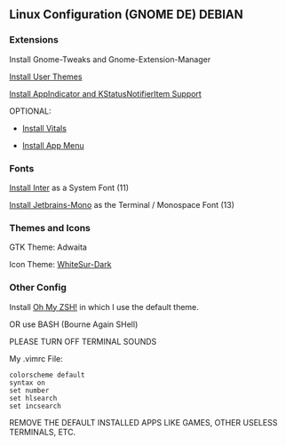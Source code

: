 ## Linux Configuration (GNOME DE) DEBIAN

### Extensions

Install Gnome-Tweaks and Gnome-Extension-Manager

[Install User Themes](https://extensions.gnome.org/extension/19/user-themes/)

[Install AppIndicator and KStatusNotifierItem Support](https://extensions.gnome.org/extension/615/appindicator-support/)


OPTIONAL: 

*  [Install Vitals](https://extensions.gnome.org/extension/1460/vitals/)

*  [Install App Menu](https://extensions.gnome.org/extension/6/applications-menu/)


### Fonts

[Install Inter](https://fonts.google.com/specimen/Inter) as a System Font (11)

[Install Jetbrains-Mono](https://www.jetbrains.com/lp/mono/) as the Terminal / Monospace Font (13)


### Themes and Icons

GTK Theme: Adwaita

Icon Theme: [WhiteSur-Dark](https://github.com/vinceliuice/whitesur)

### Other Config

Install [Oh My ZSH!](https://ohmyz.sh/) in which I use the default theme. 

OR use BASH (Bourne Again SHell)

PLEASE TURN OFF TERMINAL SOUNDS


My .vimrc File: 

```vimscript
colorscheme default
syntax on
set number
set hlsearch
set incsearch
```

REMOVE THE DEFAULT INSTALLED APPS LIKE GAMES, OTHER USELESS TERMINALS, ETC. 
